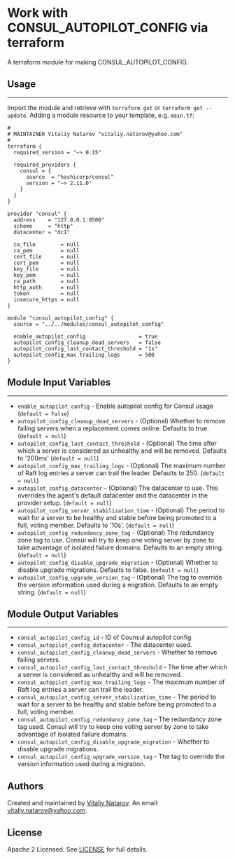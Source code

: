 # Work with CONSUL_AUTOPILOT_CONFIG via terraform

A terraform module for making CONSUL_AUTOPILOT_CONFIG.


## Usage
----------------------
Import the module and retrieve with ```terraform get``` or ```terraform get --update```. Adding a module resource to your template, e.g. `main.tf`:

```
#
# MAINTAINER Vitaliy Natarov "vitaliy.natarov@yahoo.com"
#
terraform {
  required_version = "~> 0.15"

  required_providers {
    consul = {
      source  = "hashicorp/consul"
      version = "~> 2.11.0"
    }
  }
}

provider "consul" {
  address    = "127.0.0.1:8500"
  scheme     = "http"
  datacenter = "dc1"

  ca_file        = null
  ca_pem         = null
  cert_file      = null
  cert_pem       = null
  key_file       = null
  key_pem        = null
  ca_path        = null
  http_auth      = null
  token          = null
  insecure_https = null
}

module "consul_autopilot_config" {
  source = "../../modules/consul_autopilot_config"

  enable_autopilot_config                 = true
  autopilot_config_cleanup_dead_servers   = false
  autopilot_config_last_contact_threshold = "1s"
  autopilot_config_max_trailing_logs      = 500
}
```

## Module Input Variables
----------------------
- `enable_autopilot_config` - Enable autopilot config for Consul usage (`default = False`)
- `autopilot_config_cleanup_dead_servers` - (Optional) Whether to remove failing servers when a replacement comes online. Defaults to true. (`default = null`)
- `autopilot_config_last_contact_threshold` - (Optional) The time after which a server is considered as unhealthy and will be removed. Defaults to '200ms' (`default = null`)
- `autopilot_config_max_trailing_logs` - (Optional) The maximum number of Raft log entries a server can trail the leader. Defaults to 250. (`default = null`)
- `autopilot_config_datacenter` - (Optional) The datacenter to use. This overrides the agent's default datacenter and the datacenter in the provider setup. (`default = null`)
- `autopilot_config_server_stabilization_time` - (Optional) The period to wait for a server to be healthy and stable before being promoted to a full, voting member. Defaults to '10s'. (`default = null`)
- `autopilot_config_redundancy_zone_tag` - (Optional) The redundancy zone tag to use. Consul will try to keep one voting server by zone to take advantage of isolated failure domains. Defaults to an empty string. (`default = null`)
- `autopilot_config_disable_upgrade_migration` - (Optional) Whether to disable upgrade migrations. Defaults to false. (`default = null`)
- `autopilot_config_upgrade_version_tag` - (Optional) The tag to override the version information used during a migration. Defaults to an empty string. (`default = null`)

## Module Output Variables
----------------------
- `consul_autopilot_config_id` - ID of Counsul autopilot config
- `consul_autopilot_config_datacenter` - The datacenter used.
- `consul_autopilot_config_cleanup_dead_servers` - Whether to remove failing servers.
- `consul_autopilot_config_last_contact_threshold` - The time after which a server is considered as unhealthy and will be removed.
- `consul_autopilot_config_max_trailing_logs` - The maximum number of Raft log entries a server can trail the leader.
- `consul_autopilot_config_server_stabilization_time` - The period to wait for a server to be healthy and stable before being promoted to a full, voting member.
- `consul_autopilot_config_redundancy_zone_tag` - The redundancy zone tag used. Consul will try to keep one voting server by zone to take advantage of isolated failure domains.
- `consul_autopilot_config_disable_upgrade_migration` - Whether to disable upgrade migrations.
- `consul_autopilot_config_upgrade_version_tag` - The tag to override the version information used during a migration.


## Authors

Created and maintained by [Vitaliy Natarov](https://github.com/SebastianUA). An email: [vitaliy.natarov@yahoo.com](vitaliy.natarov@yahoo.com).

## License

Apache 2 Licensed. See [LICENSE](https://github.com/SebastianUA/terraform/blob/master/LICENSE) for full details.
